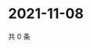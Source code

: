# 2021-11-08

共 0 条

<!-- BEGIN WEIBO -->
<!-- 最后更新时间 Mon Nov 08 2021 19:00:37 GMT+0800 (China Standard Time) -->

<!-- END WEIBO -->
